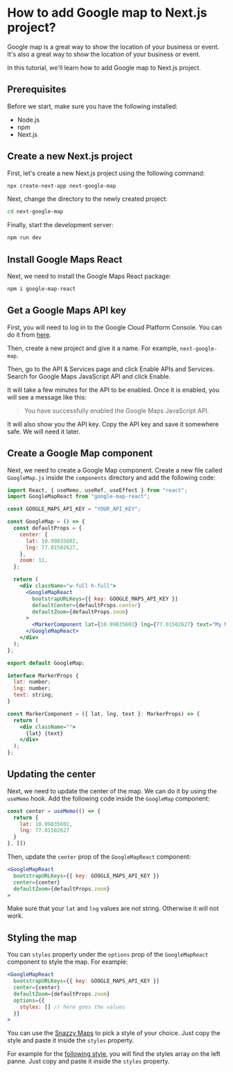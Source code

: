 # How to add Google map to Next.js project?

Google map is a great way to show the location of your business or event. It's also a great way to show the location of your business or event.

In this tutorial, we'll learn how to add Google map to Next.js project.

## Prerequisites

Before we start, make sure you have the following installed:

- Node.js
- npm
- Next.js

## Create a new Next.js project

First, let's create a new Next.js project using the following command:

```bash
npx create-next-app next-google-map
```

Next, change the directory to the newly created project:

```bash
cd next-google-map
```

Finally, start the development server:

```bash
npm run dev
```

## Install Google Maps React

Next, we need to install the Google Maps React package:

```bash
npm i google-map-react
```

## Get a Google Maps API key

First, you will need to log in to the Google Cloud Platform Console. You can do it from [here](https://console.cloud.google.com/).

Then, create a new project and give it a name. For example, `next-google-map`.

Then, go to the API & Services page and click Enable APIs and Services. Search for Google Maps JavaScript API and click Enable.

It will take a few minutes for the API to be enabled. Once it is enabled, you will see a message like this:

> You have successfully enabled the Google Maps JavaScript API.

It will also show you the API key. Copy the API key and save it somewhere safe. We will need it later.

## Create a Google Map component

Next, we need to create a Google Map component. Create a new file called `GoogleMap.js` inside the `components` directory and add the following code:

```jsx
import React, { useMemo, useRef, useEffect } from "react";
import GoogleMapReact from "google-map-react";

const GOOGLE_MAPS_API_KEY = "YOUR_API_KEY";

const GoogleMap = () => {
  const defaultProps = {
    center: {
      lat: 10.99835602,
      lng: 77.01502627,
    },
    zoom: 11,
  };

  return (
    <div className="w-full h-full">
      <GoogleMapReact
        bootstrapURLKeys={{ key: GOOGLE_MAPS_API_KEY }}
        defaultCenter={defaultProps.center}
        defaultZoom={defaultProps.zoom}
      >
        <MarkerComponent lat={10.99835602} lng={77.01502627} text="My Marker" />
      </GoogleMapReact>
    </div>
  );
};

export default GoogleMap;

interface MarkerProps {
  lat: number;
  lng: number;
  text: string;
}

const MarkerComponent = ({ lat, lng, text }: MarkerProps) => {
  return (
    <div className="">
      {lat} {text}
    </div>
  );
};
```

## Updating the center

Next, we need to update the center of the map. We can do it by using the `useMemo` hook. Add the following code inside the `GoogleMap` component:

```jsx
const center = useMemo(() => {
  return {
    lat: 10.99835602,
    lng: 77.01502627
  }
}, [])
```

Then, update the `center` prop of the `GoogleMapReact` component:

```jsx
<GoogleMapReact
  bootstrapURLKeys={{ key: GOOGLE_MAPS_API_KEY }}
  center={center}
  defaultZoom={defaultProps.zoom}
>
```

Make sure that your `lat` and `lng` values are not string. Otherwise it will not work.

## Styling the map

You can `styles` property under the `options` prop of the `GoogleMapReact` component to style the map. For example:

```jsx
<GoogleMapReact
  bootstrapURLKeys={{ key: GOOGLE_MAPS_API_KEY }}
  center={center}
  defaultZoom={defaultProps.zoom}
  options={{
    styles: [] // here goes the values
  }}
>
```

You can use the [Snazzy Maps](https://snazzymaps.com/) to pick a style of your choice. Just copy the style and paste it inside the `styles` property.

For example for the [following style](https://snazzymaps.com/), you will find the styles array on the left panne. Just copy and paste it inside the `styles` property.
